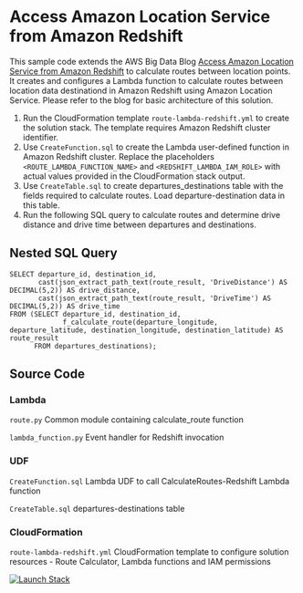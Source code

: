 # Access Amazon Location Service from Amazon Redshift

This sample code extends the AWS Big Data Blog [Access Amazon Location Service from Amazon Redshift](https://aws.amazon.com/blogs/big-data/access-amazon-location-service-from-amazon-redshift/) to calculate routes between location points. It creates and configures a Lambda function to calculate routes between location data destinationd in Amazon Redshift using Amazon Location Service. Please refer to the blog for basic architecture of this solution.

1. Run the CloudFormation template `route-lambda-redshift.yml` to create the solution stack. The template requires Amazon Redshift cluster identifier.
2. Use `CreateFunction.sql` to create the Lambda user-defined function in Amazon Redshift cluster. Replace the placeholders `<ROUTE_LAMBDA_FUNCTION_NAME>` and `<REDSHIFT_LAMBDA_IAM_ROLE>` with actual values provided in the CloudFormation stack output.
3. Use `CreateTable.sql` to create departures_destinations table with the fields required to calculate routes. Load departure-destination data in this table.
4. Run the following SQL query to calculate routes and determine drive distance and drive time between departures and destinations.

## Nested SQL Query
```
SELECT departure_id, destination_id,
       cast(json_extract_path_text(route_result, 'DriveDistance') AS DECIMAL(5,2)) AS drive_distance,
       cast(json_extract_path_text(route_result, 'DriveTime') AS DECIMAL(5,2)) AS drive_time
FROM (SELECT departure_id, destination_id,
             f_calculate_route(departure_longitude, departure_latitude, destination_longitude, destination_latitude) AS route_result
      FROM departures_destinations);
```

## Source Code
### Lambda
`route.py`
    Common module containing calculate_route function
    
`lambda_function.py`
    Event handler for Redshift invocation

### UDF
`CreateFunction.sql`
    Lambda UDF to call CalculateRoutes-Redshift Lambda function

`CreateTable.sql`
    departures-destinations table

### CloudFormation
`route-lambda-redshift.yml`
    CloudFormation template to configure solution resources - Route Calculator, Lambda functions and IAM permissions

[![Launch Stack](https://d2908q01vomqb2.cloudfront.net/f1f836cb4ea6efb2a0b1b99f41ad8b103eff4b59/2017/02/10/launchstack.png)](https://console.aws.amazon.com/cloudformation/home#/stacks/quickcreate?templateUrl=https://amazon-location-service-lambda-udf.s3.amazonaws.com/route-lambda-redshift.yml)